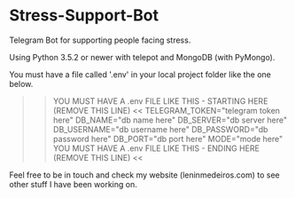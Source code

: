 # Stress-Support-Bot
Telegram Bot for supporting people facing stress.

Using Python 3.5.2 or newer with telepot and MongoDB (with PyMongo).

You must have a file called '.env' in your local project folder like the one below.

>> YOU MUST HAVE A .env FILE LIKE THIS - STARTING HERE (REMOVE THIS LINE) <<
TELEGRAM_TOKEN="telegram token here"
DB_NAME="db name here"
DB_SERVER="db server here"
DB_USERNAME="db username here"
DB_PASSWORD="db password here"
DB_PORT="db port here"
MODE="mode here"
>> YOU MUST HAVE A .env FILE LIKE THIS - ENDING HERE (REMOVE THIS LINE) <<

Feel free to be in touch and check my website (leninmedeiros.com) to see other stuff I have been working on.
